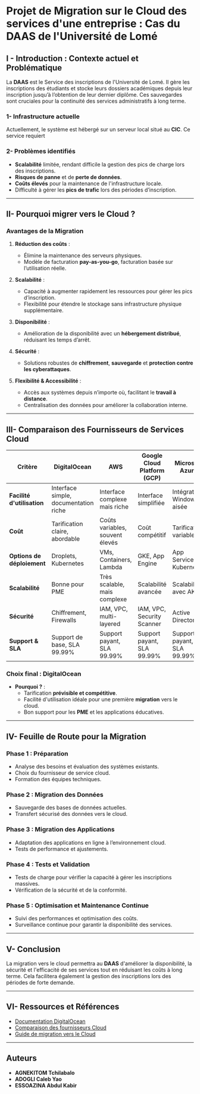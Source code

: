 # Projet de Migration sur le Cloud des services d'une entreprise : Cas du DAAS de l'Université de Lomé

## I - Introduction : Contexte actuel et Problématique
La **DAAS** est le Service des inscriptions de l'Université de Lomé. Il gère les inscriptions des étudiants et stocke leurs dossiers académiques depuis leur inscription jusqu’à l’obtention de leur dernier diplôme. Ces sauvegardes sont cruciales pour la continuité des services administratifs à long terme.

### 1- Infrastructure actuelle
Actuellement, le système est hébergé sur un serveur local situé au **CIC**. Ce service requiert 

### 2- Problèmes identifiés
- **Scalabilité** limitée, rendant difficile la gestion des pics de charge lors des inscriptions.
- **Risques de panne** et de **perte de données**.
- **Coûts élevés** pour la maintenance de l'infrastructure locale.
- Difficulté à gérer les **pics de trafic** lors des périodes d’inscription.

---

## II-  Pourquoi migrer vers le Cloud ?
###  Avantages de la Migration
1. **Réduction des coûts** :
   - Élimine la maintenance des serveurs physiques.
   - Modèle de facturation **pay-as-you-go**, facturation basée sur l’utilisation réelle.

2. **Scalabilité** :
   - Capacité à augmenter rapidement les ressources pour gérer les pics d’inscription.
   - Flexibilité pour étendre le stockage sans infrastructure physique supplémentaire.

3. **Disponibilité** :
   - Amélioration de la disponibilité avec un **hébergement distribué**, réduisant les temps d’arrêt.

4. **Sécurité** :
   - Solutions robustes de **chiffrement**, **sauvegarde** et **protection contre les cyberattaques**.

5. **Flexibilité & Accessibilité** :
   - Accès aux systèmes depuis n’importe où, facilitant le **travail à distance**.
   - Centralisation des données pour améliorer la collaboration interne.

---

## III- Comparaison des Fournisseurs de Services Cloud

| Critère                  | DigitalOcean                     | AWS                            | Google Cloud Platform (GCP)   | Microsoft Azure              |
|--------------------------|----------------------------------|--------------------------------|-------------------------------|------------------------------|
| **Facilité d'utilisation** | Interface simple, documentation riche | Interface complexe mais riche  | Interface simplifiée          | Intégration Windows aisée   |
| **Coût**                 | Tarification claire, abordable  | Coûts variables, souvent élevés| Coût compétitif               | Tarification variable       |
| **Options de déploiement** | Droplets, Kubernetes            | VMs, Containers, Lambda        | GKE, App Engine               | App Services, Kubernetes    |
| **Scalabilité**          | Bonne pour PME                  | Très scalable, mais complexe   | Scalabilité avancée           | Scalabilité avec AKS        |
| **Sécurité**             | Chiffrement, Firewalls          | IAM, VPC, multi-layered        | IAM, VPC, Security Scanner    | Active Directory            |
| **Support & SLA**        | Support de base, SLA 99.99%     | Support payant, SLA 99.99%     | Support payant, SLA 99.99%    | Support payant, SLA 99.99%  |

###  **Choix final : DigitalOcean**
- **Pourquoi ?** :
  - Tarification **prévisible et compétitive**.
  - Facilité d'utilisation idéale pour une première **migration** vers le cloud.
  - Bon support pour les **PME** et les applications éducatives.

---

## IV- Feuille de Route pour la Migration

### **Phase 1 : Préparation**
- Analyse des besoins et évaluation des systèmes existants.
- Choix du fournisseur de service cloud.
- Formation des équipes techniques.

### **Phase 2 : Migration des Données**
- Sauvegarde des bases de données actuelles.
- Transfert sécurisé des données vers le cloud.

### **Phase 3 : Migration des Applications**
- Adaptation des applications en ligne à l’environnement cloud.
- Tests de performance et ajustements.

### **Phase 4 : Tests et Validation**
- Tests de charge pour vérifier la capacité à gérer les inscriptions massives.
- Vérification de la sécurité et de la conformité.

### **Phase 5 : Optimisation et Maintenance Continue**
- Suivi des performances et optimisation des coûts.
- Surveillance continue pour garantir la disponibilité des services.

---

## V- Conclusion
La migration vers le cloud permettra au **DAAS** d'améliorer la disponibilité, la sécurité et l'efficacité de ses services tout en réduisant les coûts à long terme. Cela facilitera également la gestion des inscriptions lors des périodes de forte demande.

---

## VI- Ressources et Références
- [Documentation DigitalOcean](https://www.digitalocean.com/docs/)
- [Comparaison des fournisseurs Cloud](https://aws.amazon.com/compare/)
- [Guide de migration vers le Cloud](https://cloud.google.com/learn/)

---

## Auteurs
- **AGNEKITOM Tchilabalo**
- **ADOGLI Caleb Yao**
- **ESSOAZINA Abdul Kabir**
